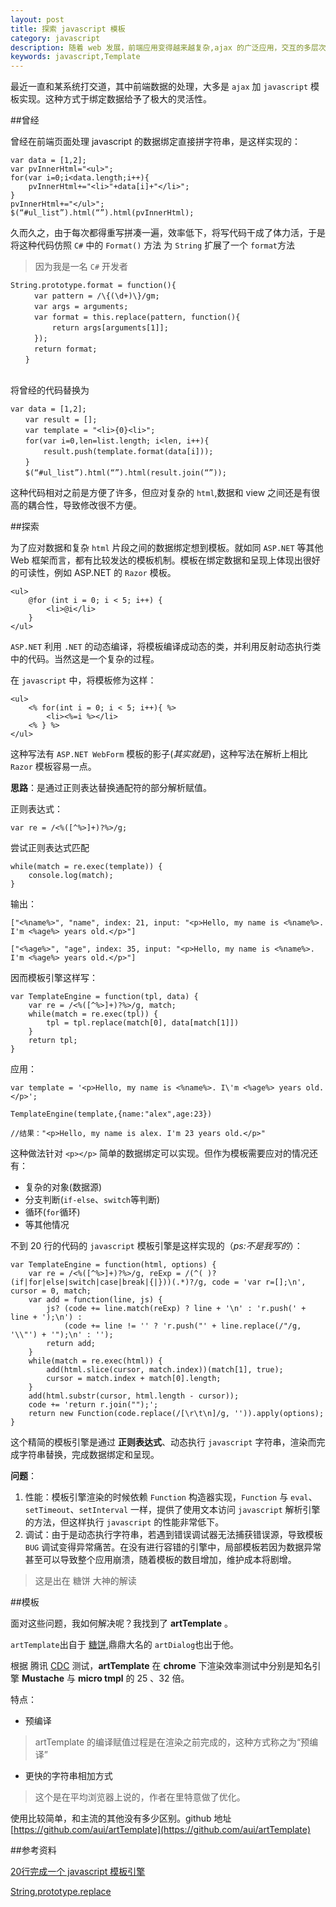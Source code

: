 ```yaml
---
layout: post
title: 探索 javascript 模板
category: javascript
description: 随着 web 发展，前端应用变得越来越复杂,ajax 的广泛应用，交互的多层次性，以及不同场景的数据绑定和呈现，用传统的方式难以解决，于是应用 MVC 的思想，数据和界面分离，模板成为应用重要的一环。
keywords: javascript,Template
--- 
```


最近一直和某系统打交道，其中前端数据的处理，大多是 `ajax` 加 `javascript` 模板实现。这种方式于绑定数据给予了极大的灵活性。

##曾经

曾经在前端页面处理 javascript 的数据绑定直接拼字符串，是这样实现的：

```
var data = [1,2]; 
var pvInnerHtml="<ul>";
for(var i=0;i<data.length;i++){
    pvInnerHtml+="<li>"+data[i]+"</li>";
}
pvInnerHtml+="</ul>";
$(“#ul_list”).html(“”).html(pvInnerHtml);
```
久而久之，由于每次都得重写拼凑一遍，效率低下，将写代码干成了体力活，于是将这种代码仿照 `C#` 中的 `Format()` 方法 为 `String` 扩展了一个 `format`方法
>因为我是一名 `C#` 开发者

```
String.prototype.format = function(){
　　  var pattern = /\{(\d+)\}/gm;
　　  var args = arguments;
　　  var format = this.replace(pattern, function(){
　　      return args[arguments[1]];
　　  });
　　  return format;
　　}
　　
```
将曾经的代码替换为

```
var data = [1,2]; 
　　var result = [];
　　var template = "<li>{0}<li>";
　　for(var i=0,len=list.length; i<len, i++){
　　    result.push(template.format(data[i]));
　　}
　　$(“#ul_list”).html(“”).html(result.join(“”));
```

这种代码相对之前是方便了许多，但应对复杂的 `html`,数据和 view 之间还是有很高的耦合性，导致修改很不方便。

##探索

为了应对数据和复杂 `html` 片段之间的数据绑定想到模板。就如同 `ASP.NET` 等其他 Web 框架而言，都有比较发达的模板机制。模板在绑定数据和呈现上体现出很好的可读性，例如 ASP.NET  的 `Razor` 模板。

```
<ul>
    @for (int i = 0; i < 5; i++) {
        <li>@i</li>
    }
</ul>
```

`ASP.NET` 利用 `.NET` 的动态编译，将模板编译成动态的类，并利用反射动态执行类中的代码。当然这是一个复杂的过程。

在 `javascript` 中，将模板修为这样：

```
<ul>
    <% for(int i = 0; i < 5; i++){ %>
        <li><%=i %></li>
    <% } %>
</ul>

```

这种写法有 `ASP.NET WebForm` 模板的影子(*其实就是*)，这种写法在解析上相比 `Razor` 模板容易一点。

**思路**：是通过正则表达替换通配符的部分解析赋值。

正则表达式：

```
var re = /<%([^%>]+)?%>/g;
```

尝试正则表达式匹配

```
while(match = re.exec(template)) {
    console.log(match);
}

```

输出：

```
["<%name%>", "name", index: 21, input: "<p>Hello, my name is <%name%>. I'm <%age%> years old.</p>"]

["<%age%>", "age", index: 35, input: "<p>Hello, my name is <%name%>. I'm <%age%> years old.</p>"]

```

因而模板引擎这样写：

```
var TemplateEngine = function(tpl, data) {
    var re = /<%([^%>]+)?%>/g, match;
    while(match = re.exec(tpl)) {
        tpl = tpl.replace(match[0], data[match[1]])
    }
    return tpl;
}

```

应用：

```
var template = '<p>Hello, my name is <%name%>. I\'m <%age%> years old.</p>';

TemplateEngine(template,{name:"alex",age:23})

//结果："<p>Hello, my name is alex. I'm 23 years old.</p>"

```

这种做法针对 `<p></p>` 简单的数据绑定可以实现。但作为模板需要应对的情况还有：

+ 复杂的对象(数据源)
+ 分支判断(`if-else`、`switch`等判断)
+ 循环(`for`循环)
+ 等其他情况


不到 20 行的代码的 `javascript` 模板引擎是这样实现的（*ps:不是我写的*）：

```
var TemplateEngine = function(html, options) {
    var re = /<%([^%>]+)?%>/g, reExp = /(^( )?(if|for|else|switch|case|break|{|}))(.*)?/g, code = 'var r=[];\n', cursor = 0, match;
    var add = function(line, js) {
        js? (code += line.match(reExp) ? line + '\n' : 'r.push(' + line + ');\n') :
            (code += line != '' ? 'r.push("' + line.replace(/"/g, '\\"') + '");\n' : '');
        return add;
    }
    while(match = re.exec(html)) {
        add(html.slice(cursor, match.index))(match[1], true);
        cursor = match.index + match[0].length;
    }
    add(html.substr(cursor, html.length - cursor));
    code += 'return r.join("");';
    return new Function(code.replace(/[\r\t\n]/g, '')).apply(options);
}

```

这个精简的模板引擎是通过 **正则表达式**、动态执行 `javascript` 字符串，渲染而完成字符串替换，完成数据绑定和呈现。

**问题**：

1. 性能：模板引擎渲染的时候依赖 `Function` 构造器实现，`Function` 与 `eval`、`setTimeout`、`setInterval` 一样，提供了使用文本访问 `javascript` 解析引擎的方法，但这样执行 `javascript` 的性能非常低下。
2. 调试：由于是动态执行字符串，若遇到错误调试器无法捕获错误源，导致模板 `BUG` 调试变得异常痛苦。在没有进行容错的引擎中，局部模板若因为数据异常甚至可以导致整个应用崩溃，随着模板的数目增加，维护成本将剧增。

>这是出在 糖饼 大神的解读

##模板

面对这些问题，我如何解决呢？我找到了 **artTemplate** 。

`artTemplate`出自于 [糖饼](https://github.com/aui),鼎鼎大名的 `artDialog`也出于他。

根据 腾讯 [CDC](http://cdc.tencent.com/) 测试，**artTemplate** 在 **chrome** 下渲染效率测试中分别是知名引擎 **Mustache** 与 **micro tmpl** 的 25 、32 倍。

特点：  

+ 预编译 
> artTemplate 的编译赋值过程是在渲染之前完成的，这种方式称之为“预编译”
+ 更快的字符串相加方式
> 这个是在平均浏览器上说的，作者在里特意做了优化。

使用比较简单，和主流的其他没有多少区别。github 地址 [https://github.com/aui/artTemplate](https://github.com/aui/artTemplate)

##参考资料

[20行完成一个 javascript 模板引擎](http://krasimirtsonev.com/blog/article/Javascript-template-engine-in-just-20-line)

[String.prototype.replace](https://developer.mozilla.org/zh-CN/docs/Web/JavaScript/Reference/Global_Objects/String/replace)
